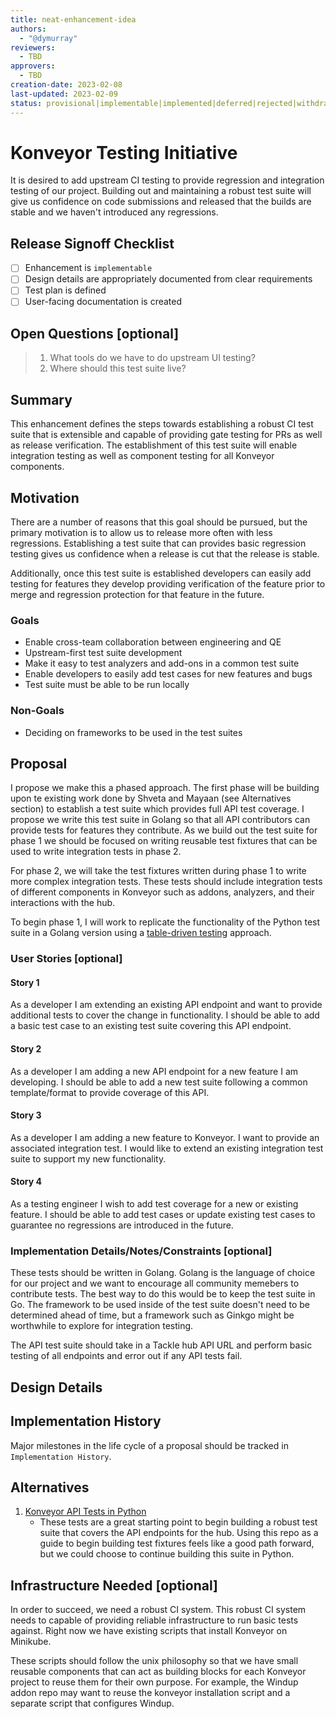 ```yaml
---
title: neat-enhancement-idea
authors:
  - "@dymurray"
reviewers:
  - TBD
approvers:
  - TBD
creation-date: 2023-02-08
last-updated: 2023-02-09
status: provisional|implementable|implemented|deferred|rejected|withdrawn|replaced
---
```


# Konveyor Testing Initiative

It is desired to add upstream CI testing to provide regression and integration
testing of our project. Building out and maintaining a robust test suite will
give us confidence on code submissions and released that the builds are stable
and we haven't introduced any regressions.


## Release Signoff Checklist

- [ ] Enhancement is `implementable`
- [ ] Design details are appropriately documented from clear requirements
- [ ] Test plan is defined
- [ ] User-facing documentation is created

## Open Questions [optional]

 > 1. What tools do we have to do upstream UI testing?
 > 2. Where should this test suite live?

## Summary

This enhancement defines the steps towards establishing a robust CI test suite
that is extensible and capable of providing gate testing for PRs as well as
release verification. The establishment of this test suite will enable
integration testing as well as component testing for all Konveyor components.

## Motivation

There are a number of reasons that this goal should be pursued, but the primary
motivation is to allow us to release more often with less regressions.
Establishing a test suite that can provides basic regression testing gives us
confidence when a release is cut that the release is stable.

Additionally, once this test suite is established developers can easily add
testing for features they develop providing verification of the feature prior
to merge and regression protection for that feature in the future.

### Goals

* Enable cross-team collaboration between engineering and QE
* Upstream-first test suite development
* Make it easy to test analyzers and add-ons in a common test suite
* Enable developers to easily add test cases for new features and bugs
* Test suite must be able to be run locally

### Non-Goals

* Deciding on frameworks to be used in the test suites

## Proposal

I propose we make this a phased approach. The first phase will be building upon
te existing work done by Shveta and Mayaan (see Alternatives section) to
establish a test suite which provides full API test coverage. I propose we
write this test suite in Golang so that all API contributors can provide tests
for features they contribute. As we build out the test suite for phase 1 we
should be focused on writing reusable test fixtures that can be used to write
integration tests in phase 2.

For phase 2, we will take the test fixtures written during phase 1 to write
more complex integration tests. These tests should include integration tests of
different components in Konveyor such as addons, analyzers, and their
interactions with the hub.

To begin phase 1, I will work to replicate the functionality of the Python test
suite in a Golang version using a [table-driven
testing](https://dave.cheney.net/2019/05/07/prefer-table-driven-tests)
approach. 

### User Stories [optional]

#### Story 1

As a developer I am extending an existing API endpoint and want to provide
additional tests to cover the change in functionality. I should be able to add
a basic test case to an existing test suite covering this API endpoint.

#### Story 2

As a developer I am adding a new API endpoint for a new feature I am
developing. I should be able to add a new test suite following a common
template/format to provide coverage of this API.

#### Story 3

As a developer I am adding a new feature to Konveyor. I want to provide an
associated integration test. I would like to extend an existing integration
test suite to support my new functionality.

#### Story 4

As a testing engineer I wish to add test coverage for a new or existing
feature. I should be able to add test cases or update existing test cases to
guarantee no regressions are introduced in the future.

### Implementation Details/Notes/Constraints [optional]

These tests should be written in Golang. Golang is the language of choice for
our project and we want to encourage all community memebers to contribute
tests. The best way to do this would be to keep the test suite in Go. The
framework to be used inside of the test suite doesn't need to be determined
ahead of time, but a framework such as Ginkgo might be worthwhile to explore
for integration testing.

The API test suite should take in a Tackle hub API URL and perform basic
testing of all endpoints and error out if any API tests fail.


## Design Details

## Implementation History

Major milestones in the life cycle of a proposal should be tracked in `Implementation
History`.


## Alternatives

1. [Konveyor API Tests in Python](https://github.com/konveyor/tackle-api-tests)
    * These tests are a great starting point to begin building a robust test suite that covers the API endpoints for the hub. Using this repo as a guide to begin building test fixtures feels like a good path forward, but we could choose to continue building this suite in Python.

## Infrastructure Needed [optional]

In order to succeed, we need a robust CI system. This robust CI system needs to
capable of providing reliable infrastructure to run basic tests against. Right
now we have existing scripts that install Konveyor on Minikube.

These scripts should follow the unix philosophy so that we have small reusable
components that can act as building blocks for each Konveyor project to reuse
them for their own purpose. For example, the Windup addon repo may want to
reuse the konveyor installation script and a separate script that configures
Windup.
